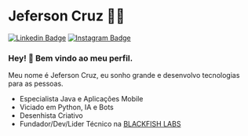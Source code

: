 # Jeferson Cruz :man_technologist:

[![Linkedin Badge](https://img.shields.io/badge/-LinkedIn-blue?style=flat-square&logo=Linkedin&logoColor=white&link=https://www.linkedin.com/in/rebeccamanzi/)](https://www.linkedin.com/in/jeferson-cruz-4b4abb35/)
[![Instagram Badge](https://img.shields.io/badge/-Instagram-C13584?style=flat-square&labelColor=C13584&logo=instagram&logoColor=white&link=https://www.instagram.com/jefersonocruz/)](https://www.instagram.com/jefersonocruz/)

### Hey! 👋 Bem vindo ao meu perfil.

Meu nome é Jeferson Cruz, eu sonho grande e desenvolvo tecnologias para as pessoas.

 - Especialista Java e Aplicações Mobile
 - Viciado em Python, IA e Bots
 - Desenhista Criativo 
 - Fundador/Dev/Lider Técnico na [BLACKFISH LABS](blackfishlabs.com.br)
